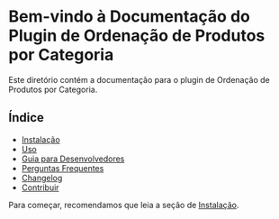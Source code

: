 # Bem-vindo à Documentação do Plugin de Ordenação de Produtos por Categoria

Este diretório contém a documentação para o plugin de Ordenação de Produtos por Categoria.

## Índice

- [Instalação](installation.md)
- [Uso](usage.md)
- [Guia para Desenvolvedores](developer-guide.md)
- [Perguntas Frequentes](faq.md)
- [Changelog](changelog.md)
- [Contribuir](contributing.md)

Para começar, recomendamos que leia a seção de [Instalação](installation.md).
